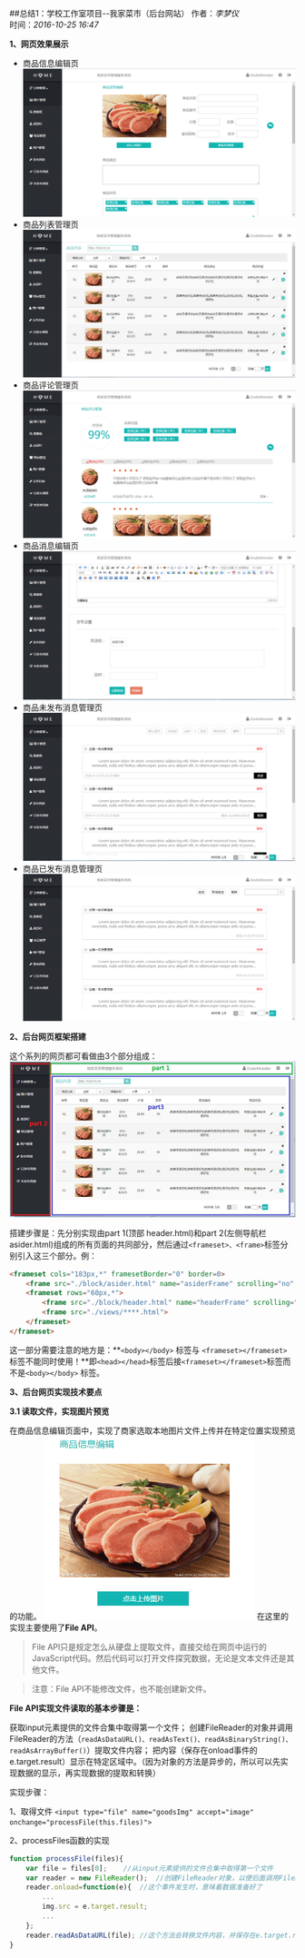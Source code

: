 ##总结1：学校工作室项目--我家菜市（后台网站）
作者：*李梦仪*       
时间：*2016-10-25 16:47*

**1、网页效果展示**

* 商品信息编辑页 ![商品信息编辑页](../../images/editGoods.png)
* 商品列表管理页 ![商品列表管理页](../../images/goodsAdmin.png)
* 商品评论管理页 ![商品评论管理页](../../images/commentsAdmin.png)
* 商品消息编辑页 ![商品消息编辑页](../../images/editMessages.png)
* 商品未发布消息管理页 ![商品未发布消息管理页](../../images/notSendMessages.png)
* 商品已发布消息管理页 ![商品已发布消息管理页](../../images/releasedMessages.png)

**2、后台网页框架搭建**

这个系列的网页都可看做由3个部分组成：
![网页框架](../../images/frameset.png)

搭建步骤是：先分别实现由part 1(顶部 header.html)和part 2(左侧导航栏 asider.html)组成的所有页面的共同部分，然后通过`<frameset>、<frame>`标签分别引入这三个部分。例：
```html
<frameset cols="183px,*" framesetBorder="0" border=0>
    <frame src="./block/asider.html" name="asiderFrame" scrolling="no" noresize="noresize" id="asiderFrame">
    <frameset rows="60px,*">
        <frame src="./block/header.html" name="headerFrame" scrolling="no" noresize="noresize" id="headerFrame">
        <frame src="./views/****.html">
    </frameset>
</frameset>
```
这一部分需要注意的地方是：**`<body></body>` 标签与 `<frameset></frameset>` 标签不能同时使用！**即`<head></head>`标签后接`<frameset></frameset>`标签而不是`<body></body>` 标签。

**3、后台网页实现技术要点**

**3.1 读取文件，实现图片预览**

在商品信息编辑页面中，实现了商家选取本地图片文件上传并在特定位置实现预览的功能。
![上传图片、预览](../../images/preview.png)
在这里的实现主要使用了**File API**。
>File API只是规定怎么从硬盘上提取文件，直接交给在网页中运行的JavaScript代码。然后代码可以打开文件探究数据，无论是文本文件还是其他文件。

>注意：File API不能修改文件，也不能创建新文件。

**File API实现文件读取的基本步骤是：**

获取input元素提供的文件合集中取得第一个文件；
创建FileReader的对象并调用FileReader的方法（`readAsDataURL()、readAsText()、readAsBinaryString()、readAsArrayBuffer()`）提取文件内容；
把内容（保存在onload事件的e.target.result）显示在特定区域中。（因为对象的方法是异步的，所以可以先实现数据的显示，再实现数据的提取和转换）


实现步骤：

1、取得文件
`<input type="file" name="goodsImg" accept="image" onchange="processFile(this.files)">`

2、processFiles函数的实现
```javascript
function processFile(files){
    var file = files[0];    //从input元素提供的文件合集中取得第一个文件
    var reader = new FileReader();  //创建FileReader对象，以便后面调用FileReader的方法提取文件内容
    reader.onload=function(e){  //这个事件发生时，意味着数据准备好了
        ...
        img.src = e.target.result;
        ...
    };
    reader.readAsDataURL(file); //这个方法会转换文件内容，并保存在e.target.result中
}
```



